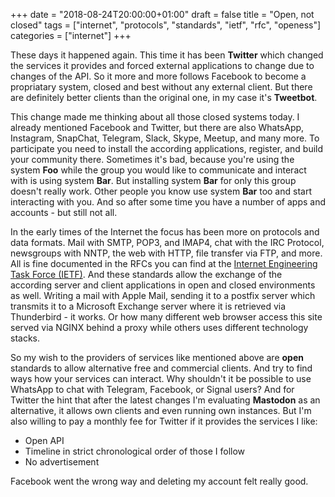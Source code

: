 +++
date = "2018-08-24T20:00:00+01:00"
draft = false
title = "Open, not closed"
tags = ["internet", "protocols", "standards", "ietf", "rfc", "openess"]
categories = ["internet"]
+++

These days it happened again. This time it has been **Twitter** which changed the services
it provides and forced external applications to change due to changes of the API. So
it more and more follows Facebook to become a propriatary system, closed and best without
any external client. But there are definitely better clients than the original one, in
my case it's **Tweetbot**.

This change made me thinking about all those closed systems today. I already mentioned
Facebook and Twitter, but there are also WhatsApp, Instagram, SnapChat, Telegram,
Slack, Skype, Meetup, and many more. To participate you need to install the according
applications, register, and build your community there. Sometimes it's bad, because
you're using the system **Foo** while the group you would like to communicate and interact
with is using system **Bar**. But installing system **Bar** for only this group doesn't
really work. Other people you know use system **Bar** too and start interacting with you.
And so after some time you have a number of apps and accounts - but still not all.

In the early times of the Internet the focus has been more on protocols and data formats.
Mail with SMTP, POP3, and IMAP4, chat with the IRC Protocol, newsgroups with NNTP,
the web with HTTP, file transfer via FTP, and more. All is fine documented in the RFCs
you can find at the [Internet Engineering Task Force (IETF)](https://tools.ietf.org/html/).
And these standards allow the exchange of the according server and client applications
in open and closed environments as well. Writing a mail with Apple Mail, sending it to
a postfix server which transmits it to a Microsoft Exchange server where it is retrieved
via Thunderbird - it works. Or how many different web browser access this site served
via NGINX behind a proxy while others uses different technology stacks.

So my wish to the providers of services like mentioned above are **open** standards to allow
alternative free and commercial clients. And try to find ways how your services can interact.
Why shouldn't it be possible to use WhatsApp to chat with Telegram, Facebook, or Signal users?
And for Twitter the hint that after the latest changes I'm evaluating **Mastodon** as an
alternative, it allows own clients and even running own instances. But I'm also willing to
pay a monthly fee for Twitter if it provides the services I like:

- Open API
- Timeline in strict chronological order of those I follow
- No advertisement

Facebook went the wrong way and deleting my account felt really good.
